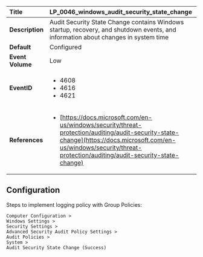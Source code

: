 | Title            | LP_0046_windows_audit_security_state_change                                                                     |
|:-----------------|:--------------------------------------------------------------------------------|
| **Description**  | Audit Security State Change contains Windows startup, recovery,  and shutdown events, and information about changes in system time                                                               |
| **Default**      | Configured                                                                   |
| **Event Volume** | Low                                                                    |
| **EventID**      | <ul><li>4608</li><li>4616</li><li>4621</li></ul>         |
| **References**   | <ul><li>[https://docs.microsoft.com/en-us/windows/security/threat-protection/auditing/audit-security-state-change](https://docs.microsoft.com/en-us/windows/security/threat-protection/auditing/audit-security-state-change)</li></ul> |



## Configuration

Steps to implement logging policy with Group Policies:
```
Computer Configuration >
Windows Settings >
Security Settings >
Advanced Security Audit Policy Settings >
Audit Policies >
System >
Audit Security State Change (Success)
```


